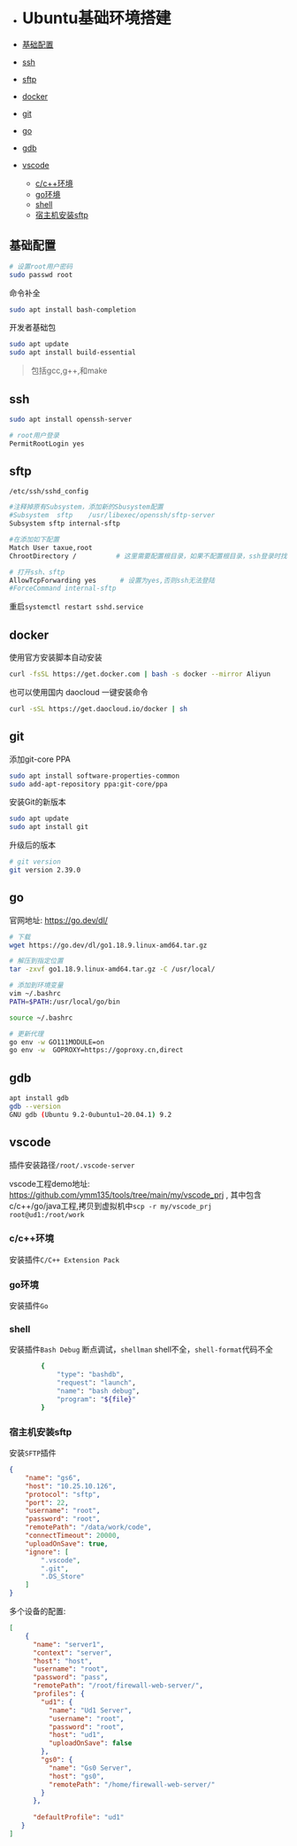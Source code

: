 - # Ubuntu基础环境搭建  

- [基础配置](#基础配置)
- [ssh](#ssh)
- [sftp](#sftp)
- [docker](#docker)
- [git](#git)
- [go](#go)
- [gdb](#gdb)
- [vscode](#vscode)
  - [c/c++环境](#cc环境)
  - [go环境](#go环境)
  - [shell](#shell)
  - [宿主机安装sftp](#宿主机安装sftp)

## 基础配置

```sh
# 设置root用户密码
sudo passwd root
```

命令补全
```sh
sudo apt install bash-completion
```

开发者基础包
```sh
sudo apt update
sudo apt install build-essential
```

> 包括gcc,g++,和make  

## ssh 

```sh
sudo apt install openssh-server

# root用户登录
PermitRootLogin yes
```

## sftp
`/etc/ssh/sshd_config`  

```sh
#注释掉原有Subsystem，添加新的Sbusystem配置
#Subsystem  sftp    /usr/libexec/openssh/sftp-server                 
Subsystem sftp internal-sftp

#在添加如下配置
Match User taxue,root
ChrootDirectory /          # 这里需要配置根目录，如果不配置根目录，ssh登录时找不到/bin/bash

# 打开ssh、sftp
AllowTcpForwarding yes      # 设置为yes,否则ssh无法登陆
#ForceCommand internal-sftp
```

重启`systemctl restart sshd.service`  

## docker
使用官方安装脚本自动安装

```sh
curl -fsSL https://get.docker.com | bash -s docker --mirror Aliyun
```

也可以使用国内 daocloud 一键安装命令  
```sh
curl -sSL https://get.daocloud.io/docker | sh
```

## git

添加git-core PPA
```sh
sudo apt install software-properties-common
sudo add-apt-repository ppa:git-core/ppa
```

安装Git的新版本
```sh
sudo apt update
sudo apt install git
```

升级后的版本
```sh
# git version
git version 2.39.0
```

## go
官网地址: https://go.dev/dl/ 

```sh
# 下载
wget https://go.dev/dl/go1.18.9.linux-amd64.tar.gz

# 解压到指定位置
tar -zxvf go1.18.9.linux-amd64.tar.gz -C /usr/local/

# 添加到环境变量
vim ~/.bashrc 
PATH=$PATH:/usr/local/go/bin

source ~/.bashrc 

# 更新代理
go env -w GO111MODULE=on
go env -w  GOPROXY=https://goproxy.cn,direct
```

## gdb 
```sh
apt install gdb 
gdb --version
GNU gdb (Ubuntu 9.2-0ubuntu1~20.04.1) 9.2
```

## vscode  
插件安装路径`/root/.vscode-server`  

vscode工程demo地址: https://github.com/ymm135/tools/tree/main/my/vscode_prj , 其中包含c/c++/go/java工程,拷贝到虚拟机中`scp -r my/vscode_prj root@ud1:/root/work`    

### c/c++环境
安装插件`C/C++ Extension Pack`  


### go环境
安装插件`Go`


### shell
安装插件`Bash Debug` 断点调试，`shellman` shell不全，`shell-format`代码不全  

```sh
        {
            "type": "bashdb",
            "request": "launch",
            "name": "bash debug",
            "program": "${file}"
        }
```

### 宿主机安装sftp  
安装`SFTP`插件  
```json
{
    "name": "gs6",
    "host": "10.25.10.126",
    "protocol": "sftp",
    "port": 22,
    "username": "root",
    "password": "root",
    "remotePath": "/data/work/code",
    "connectTimeout": 20000,
    "uploadOnSave": true,
    "ignore": [
        ".vscode",
        ".git",
        ".DS_Store"
    ]
}
```

多个设备的配置:
```json
[
    {
      "name": "server1",
      "context": "server",
      "host": "host",
      "username": "root",
      "password": "pass",
      "remotePath": "/root/firewall-web-server/",
      "profiles": {
        "ud1": {
          "name": "Ud1 Server",
          "username": "root",
          "password": "root",
          "host": "ud1",
          "uploadOnSave": false
        },
        "gs0": {
          "name": "Gs0 Server",
          "host": "gs0",
          "remotePath": "/home/firewall-web-server/"
        }
      },
      
      "defaultProfile": "ud1"
   }
]
```



